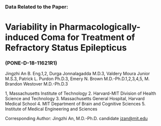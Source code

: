 ### Data Related to the Paper:

# Variability in Pharmacologically-induced Coma for Treatment of Refractory Status Epilepticus
### (PONE-D-18-11621R1)

Jingzhi An B. Eng.1,2, Durga Jonnalagadda M.D.3, Valdery Moura Junior M.S.3, Patrick L. Purdon Ph.D.3, Emery N. Brown M.D.-Ph.D.1,2,3,4,5, M. Brandon Westover M.D.-Ph.D.3

1, Massachusetts Institute of Technology
2. Harvard-MIT Division of Health Science and Technology
3. Massachusetts General Hospital, Harvard Medical School
4. MIT Department of Brain and Cognitive Sciences
5. Institute of Medical Engineering and Sciences

Corresponding Author:
Jingzhi An, M.D.-Ph.D. candidate
jzan@mit.edu
